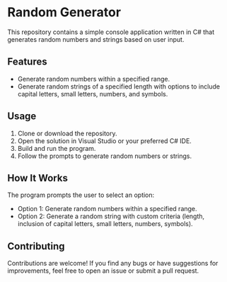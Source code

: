 # Random Generator

This repository contains a simple console application written in C# that generates random numbers and strings based on user input.

## Features

- Generate random numbers within a specified range.
- Generate random strings of a specified length with options to include capital letters, small letters, numbers, and symbols.

## Usage

1. Clone or download the repository.
2. Open the solution in Visual Studio or your preferred C# IDE.
3. Build and run the program.
4. Follow the prompts to generate random numbers or strings.

## How It Works

The program prompts the user to select an option:
- Option 1: Generate random numbers within a specified range.
- Option 2: Generate a random string with custom criteria (length, inclusion of capital letters, small letters, numbers, symbols).

## Contributing

Contributions are welcome! If you find any bugs or have suggestions for improvements, feel free to open an issue or submit a pull request.
